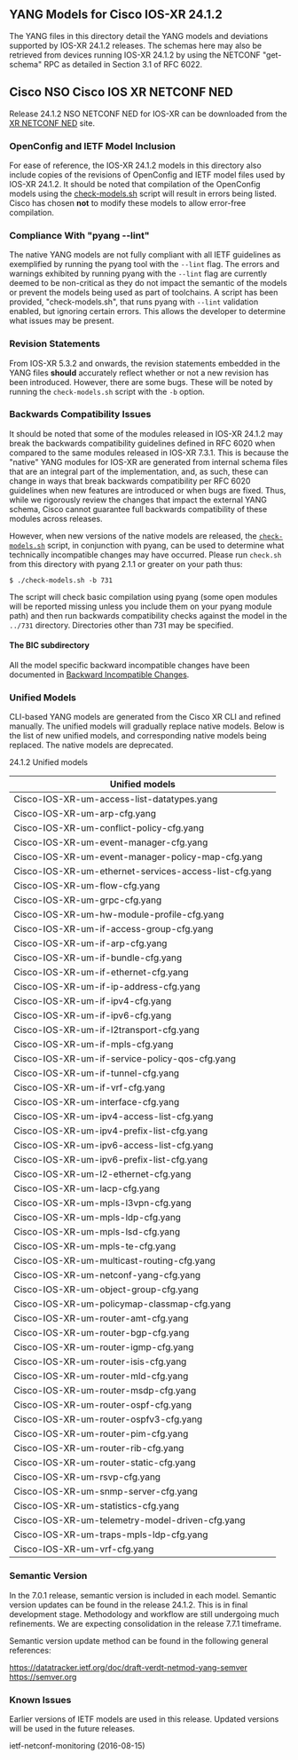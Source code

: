 ## YANG Models for Cisco IOS-XR 24.1.2

The YANG files in this directory detail the YANG models and deviations supported by IOS-XR 24.1.2 releases. The schemas here may also be retrieved from devices running IOS-XR 24.1.2 by using the NETCONF "get-schema" RPC as detailed in Section 3.1 of RFC 6022.

## Cisco NSO Cisco IOS XR NETCONF NED
Release 24.1.2 NSO NETCONF NED for IOS-XR can be downloaded from the [XR NETCONF NED](https://software.cisco.com/download/redirect?config=d92586785e0ce5e7910f96ea1339da1c) site.

### OpenConfig and IETF Model Inclusion

For ease of reference, the IOS-XR 24.1.2 models in this directory also include copies of the revisions of OpenConfig and IETF model files used by IOS-XR 24.1.2. It should be noted that compilation of the OpenConfig models using the [check-models.sh](check-models.sh) script will result in errors being listed. Cisco has chosen **not** to modify these models to allow error-free compilation.

### Compliance With "pyang --lint"

The native YANG models are not fully compliant with all IETF guidelines as exemplified by running the pyang tool with the ```--lint``` flag. The errors and warnings exhibited by running pyang with the ```--lint``` flag are currently deemed to be non-critical as they do not impact the semantic of the models or prevent the models being used as part of toolchains. A script has been provided, "check-models.sh", that runs pyang with ```--lint``` validation enabled, but ignoring certain errors. This allows the developer to determine what issues may be present.

### Revision Statements

From IOS-XR 5.3.2 and onwards, the revision statements embedded in the YANG files **should** accurately reflect whether or not a new revision has been introduced. However, there are some bugs. These will be noted by running the ```check-models.sh``` script with the ```-b``` option.

### Backwards Compatibility Issues

It should be noted that some of the modules released in IOS-XR 24.1.2 may break the backwards compatibility guidelines defined in RFC 6020 when compared to the same modules released in IOS-XR 7.3.1. This is because the "native" YANG modules for IOS-XR are generated from internal schema files that are an integral part of the implementation, and, as such, these can change in ways that break backwards compatibility per RFC 6020 guidelines when new features are introduced or when bugs are fixed. Thus, while we rigorously review the changes that impact the external YANG schema, Cisco cannot guarantee full backwards compatibility of these modules across releases.

However, when new versions of the native models are released, the [```check-models.sh```](check-models.sh) script, in conjunction with pyang, can be used to determine what technically incompatible changes may have occurred. Please run ```check.sh``` from this directory with pyang 2.1.1 or greater on your path thus:

```
$ ./check-models.sh -b 731
```

The script will check basic compilation using pyang (some open modules will be reported missing unless you include them on your pyang module path) and then run backwards compatibility checks against the model in the `../731` directory. Directories other than 731 may be specified.

#### The BIC subdirectory

All the model specific backward incompatible changes have been documented in [Backward Incompatible Changes](BIC).

### Unified Models

CLI-based YANG models are generated from the Cisco XR CLI and refined manually.  The unified models will gradually replace native models.  Below is the list of new unified models, and corresponding native models being replaced. The native models are deprecated.

24.1.2 Unified models

| Unified models                                         |  
|--------------------------------------------------------|  
|Cisco-IOS-XR-um-access-list-datatypes.yang              |  
|Cisco-IOS-XR-um-arp-cfg.yang                            |  
|Cisco-IOS-XR-um-conflict-policy-cfg.yang                |  
|Cisco-IOS-XR-um-event-manager-cfg.yang                  |  
|Cisco-IOS-XR-um-event-manager-policy-map-cfg.yang       |  
|Cisco-IOS-XR-um-ethernet-services-access-list-cfg.yang  |  
|Cisco-IOS-XR-um-flow-cfg.yang                           |  
|Cisco-IOS-XR-um-grpc-cfg.yang                           |  
|Cisco-IOS-XR-um-hw-module-profile-cfg.yang              |  
|Cisco-IOS-XR-um-if-access-group-cfg.yang                |  
|Cisco-IOS-XR-um-if-arp-cfg.yang                         |  
|Cisco-IOS-XR-um-if-bundle-cfg.yang                      |  
|Cisco-IOS-XR-um-if-ethernet-cfg.yang                    |  
|Cisco-IOS-XR-um-if-ip-address-cfg.yang                  |  
|Cisco-IOS-XR-um-if-ipv4-cfg.yang                        |  
|Cisco-IOS-XR-um-if-ipv6-cfg.yang                        |  
|Cisco-IOS-XR-um-if-l2transport-cfg.yang                 |  
|Cisco-IOS-XR-um-if-mpls-cfg.yang                        |  
|Cisco-IOS-XR-um-if-service-policy-qos-cfg.yang          |  
|Cisco-IOS-XR-um-if-tunnel-cfg.yang                      |  
|Cisco-IOS-XR-um-if-vrf-cfg.yang                         |  
|Cisco-IOS-XR-um-interface-cfg.yang                      |  
|Cisco-IOS-XR-um-ipv4-access-list-cfg.yang               |  
|Cisco-IOS-XR-um-ipv4-prefix-list-cfg.yang               |  
|Cisco-IOS-XR-um-ipv6-access-list-cfg.yang               |  
|Cisco-IOS-XR-um-ipv6-prefix-list-cfg.yang               |  
|Cisco-IOS-XR-um-l2-ethernet-cfg.yang                    |  
|Cisco-IOS-XR-um-lacp-cfg.yang                           |  
|Cisco-IOS-XR-um-mpls-l3vpn-cfg.yang                     |  
|Cisco-IOS-XR-um-mpls-ldp-cfg.yang                       |  
|Cisco-IOS-XR-um-mpls-lsd-cfg.yang                       |  
|Cisco-IOS-XR-um-mpls-te-cfg.yang                        |  
|Cisco-IOS-XR-um-multicast-routing-cfg.yang              |  
|Cisco-IOS-XR-um-netconf-yang-cfg.yang                   |  
|Cisco-IOS-XR-um-object-group-cfg.yang                   |  
|Cisco-IOS-XR-um-policymap-classmap-cfg.yang             |  
|Cisco-IOS-XR-um-router-amt-cfg.yang                     |  
|Cisco-IOS-XR-um-router-bgp-cfg.yang                     |  
|Cisco-IOS-XR-um-router-igmp-cfg.yang                    |  
|Cisco-IOS-XR-um-router-isis-cfg.yang                    |  
|Cisco-IOS-XR-um-router-mld-cfg.yang                     |  
|Cisco-IOS-XR-um-router-msdp-cfg.yang                    |  
|Cisco-IOS-XR-um-router-ospf-cfg.yang                    |  
|Cisco-IOS-XR-um-router-ospfv3-cfg.yang                  |  
|Cisco-IOS-XR-um-router-pim-cfg.yang                     |  
|Cisco-IOS-XR-um-router-rib-cfg.yang                     |  
|Cisco-IOS-XR-um-router-static-cfg.yang                  |  
|Cisco-IOS-XR-um-rsvp-cfg.yang                           |  
|Cisco-IOS-XR-um-snmp-server-cfg.yang                    |  
|Cisco-IOS-XR-um-statistics-cfg.yang                     |  
|Cisco-IOS-XR-um-telemetry-model-driven-cfg.yang         |  
|Cisco-IOS-XR-um-traps-mpls-ldp-cfg.yang                 |  
|Cisco-IOS-XR-um-vrf-cfg.yang                            |  

### Semantic Version

In the 7.0.1 release, semantic version is included in each model.
Semantic version updates can be found in the release 24.1.2. This is in final development stage. Methodology and workflow are still undergoing much refinements. We are expecting consolidation in the release 7.7.1 timeframe.

Semantic version update method can be found in the following general references:

https://datatracker.ietf.org/doc/draft-verdt-netmod-yang-semver  
https://semver.org

### Known Issues

Earlier versions of IETF models are used in this release.  Updated versions will be used in the future releases.

ietf-netconf-monitoring (2016-08-15)
